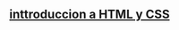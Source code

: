 ## [inttroduccion a HTML y CSS](https://abdl-kerim.github.io/taller1-introduccion-a-html-y-css-abdl-kerim.github.io/)
